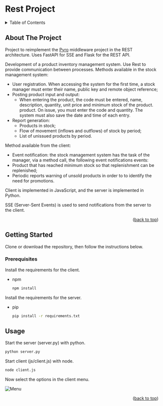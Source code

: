 # Rest Project

<!-- TABLE OF CONTENTS -->
<details>
  <summary>Table of Contents</summary>
    <ol>
        <li><a href="#about-the-project">About The Project</a></li>
        <li>
        <a href="#getting-started">Getting Started</a>
        <ul>
            <li><a href="#prerequisites">Prerequisites</a></li>
        </ul>
        </li>
        <li><a href="#usage">Usage</a></li>
    </ol>
</details>

<!-- ABOUT THE PROJECT -->
## About The Project

Project to reimplement the [Pyro] middleware project in the REST architecture. Uses FastAPI for SSE and Flask for the REST API. 

Development of a product inventory management system. Use Rest to provide communication between processes.
Methods available in the stock management system:
- User registration. When accessing the system for the first time,
a stock manager must enter their name, public key and
remote object reference;
- Posting product input and output:
  - When entering the product, the code must be entered,
name, description, quantity, unit price and minimum stock of the product.
product. On issue, you must enter the code and quantity. The
system must also save the date and time of each entry.
- Report generation:
  - Products in stock;
  - Flow of movement (inflows and outflows) of stock
  by period;
  - List of unissued products by period.

Method available from the client:
- Event notification: the stock management system has the task of
the manager, via a method call, the following event notifications
events:
- Product that has reached minimum stock so that replenishment can be
replenished;
- Periodic reports warning of unsold products in order to
to identify the need for promotions.

Client is implemented in JavaScript, and the server is implemented in Python.

SSE (Server-Sent Events) is used to send notifications from the server to the client.

<p align="right">(<a href="#readme-top">back to top</a>)</p>

<!-- GETTING STARTED -->
## Getting Started

Clone or download the repository, then follow the instructions below.

### Prerequisites

Install the requirements for the client.
* npm
  ```sh
  npm install
  ```
Install the requirements for the server.
* pip
  ```sh
  pip install -r requirements.txt
  ```

<!-- USAGE EXAMPLES -->
## Usage

Start the server (server.py) with python.
```sh
python server.py
```

Start client (js/client.js) with node.
```sh
node client.js
```

Now select the options in the client menu.

![Menu](https://i.imgur.com/7QgULRA.png)

<p align="right">(<a href="#readme-top">back to top</a>)</p>

<!-- MARKDOWN LINKS & IMAGES -->
<!-- https://www.markdownguide.org/basic-syntax/#reference-style-links -->
[Pyro]: https://github.com/HenDGS/MiddlewarePyro